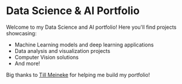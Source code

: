 # Data Science & AI Portfolio

Welcome to my Data Science and AI portfolio! Here you'll find projects showcasing:

- Machine Learning models and deep learning applications  
- Data analysis and visualization projects  
- Computer Vision solutions  
- And more!  

Big thanks to [Till Meineke](https://www.linkedin.com/in/tillmeineke/) for helping me build my portfolio!
